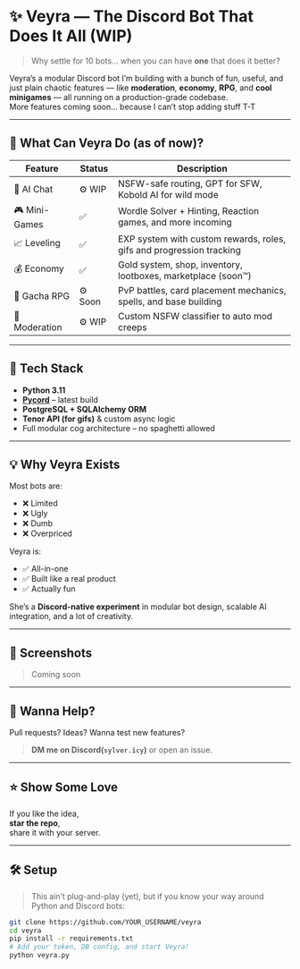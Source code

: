 # ✨ Veyra — The Discord Bot That Does It All (WIP)

> Why settle for 10 bots... when you can have **one** that does it better?

Veyra’s a modular Discord bot I’m building with a bunch of fun, useful, and just plain chaotic features — like **moderation**, **economy**, **RPG**, and **cool minigames** — all running on a production-grade codebase.  
More features coming soon… because I can’t stop adding stuff T-T

---

## 🚀 What Can Veyra Do (as of now)?

| Feature        | Status   | Description                                                                 |
|----------------|----------|-----------------------------------------------------------------------------|
| 💬 AI Chat     | ⚙️ WIP    | NSFW-safe routing, GPT for SFW, Kobold AI for wild mode                     |
| 🎮 Mini-Games  | ✅        | Wordle Solver + Hinting, Reaction games, and more incoming                  |
| 📈 Leveling    | ✅        | EXP system with custom rewards, roles, gifs and progression tracking        |
| 💰 Economy     | ✅        | Gold system, shop, inventory, lootboxes, marketplace (soon™)                |
| 🧩 Gacha RPG    | ⚙️ Soon  | PvP battles, card placement mechanics, spells, and base building            |
| 🔨 Moderation  | ⚙️ WIP    | Custom NSFW classifier to auto mod creeps                                   |

---

## 🧠 Tech Stack

- **Python 3.11**
- **[Pycord](https://docs.pycord.dev/)** – latest build
- **PostgreSQL + SQLAlchemy ORM**
- **Tenor API (for gifs)** & custom async logic
- Full modular cog architecture – no spaghetti allowed

---

## 💡 Why Veyra Exists

Most bots are:
- ❌ Limited
- ❌ Ugly
- ❌ Dumb
- ❌ Overpriced

Veyra is:
- ✅ All-in-one
- ✅ Built like a real product
- ✅ Actually fun

She’s a **Discord-native experiment** in modular bot design, scalable AI integration, and a lot of creativity.  


---

## 📸 Screenshots

> Coming soon

---

## 🧪 Wanna Help?

Pull requests? Ideas? Wanna test new features?
> **DM me on Discord(`sylver.icy`)** or open an issue.

---

## ⭐ Show Some Love

If you like the idea,  
**star the repo**,  
share it with your server.


---

## 🛠️ Setup

> This ain’t plug-and-play (yet), but if you know your way around Python and Discord bots:

```bash
git clone https://github.com/YOUR_USERNAME/veyra
cd veyra
pip install -r requirements.txt
# Add your token, DB config, and start Veyra!
python veyra.py